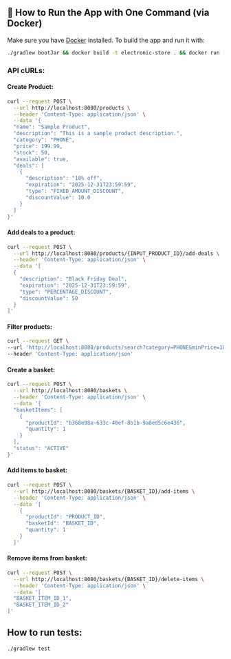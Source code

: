 ## 🚀 How to Run the App with One Command (via Docker)

Make sure you have [Docker](https://www.docker.com/) installed.
To build the app and run it with:
```bash
./gradlew bootJar && docker build -t electronic-store . && docker run -p 8080:8080 electronic-store
```
### API cURLs:

#### Create Product:
```bash
curl --request POST \
  --url http://localhost:8080/products \
  --header 'Content-Type: application/json' \
  --data '{
  "name": "Sample Product",
  "description": "This is a sample product description.",
  "category": "PHONE",
  "price": 199.99,
  "stock": 50,
  "available": true,
  "deals": [
    {
      "description": "10% off",
      "expiration": "2025-12-31T23:59:59",
      "type": "FIXED_AMOUNT_DISCOUNT",
      "discountValue": 10.0
    }
  ]
}'
```

#### Add deals to a product:
```bash
curl --request POST \
  --url http://localhost:8080/products/{INPUT_PRODUCT_ID}/add-deals \
  --header 'Content-Type: application/json' \
  --data '[
  {
    "description": "Black Friday Deal",
    "expiration": "2025-12-31T23:59:59",
    "type": "PERCENTAGE_DISCOUNT",
    "discountValue": 50
  }
]'
```

#### Filter products:
```bash
curl --request GET \
--url 'http://localhost:8080/products/search?category=PHONE&minPrice=100&maxPrice=500&available=true&page=0&size=1' \
--header 'Content-Type: application/json'
```
#### Create a basket:
```bash
curl --request POST \
  --url http://localhost:8080/baskets \
  --header 'Content-Type: application/json' \
  --data '{
  "basketItems": [
    {
      "productId": "b368e98a-633c-40ef-8b1b-9a8ed5c6e436",
      "quantity": 1
    }
  ],
  "status": "ACTIVE"
}'
```

#### Add items to basket:
```bash
curl --request POST \
  --url http://localhost:8080/baskets/{BASKET_ID}/add-items \
  --header 'Content-Type: application/json' \
  --data '[
    {
      "productId": "PRODUCT_ID",
      "basketId": "BASKET_ID",
      "quantity": 1
    }
  ]'
```

#### Remove items from basket:
```bash
curl --request POST \
  --url http://localhost:8080/baskets/{BASKET_ID}/delete-items \
  --header 'Content-Type: application/json' \
  --data '[
  "BASKET_ITEM_ID_1",
  "BASKET_ITEM_ID_2"
]'
```
## How to run tests:
```bash
./gradlew test
```


